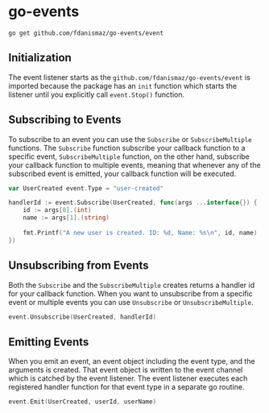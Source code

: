 # go-events
```
go get github.com/fdanismaz/go-events/event
```

## Initialization
The event listener starts as the `github.com/fdanismaz/go-events/event` is imported because
the package has an `init` function which starts the listener until you explicitly call 
`event.Stop()` function.

## Subscribing to Events
To subscribe to an event you can use the `Subscribe` or `SubscribeMultiple` functions. The
`Subscribe` function subscribe your callback function to a specific event, `SubscribeMultiple`
function, on the other hand, subscribe your callback function to multiple events, meaning that
whenever any of the subscribed event is emitted, your callback function will be executed.

```go
var UserCreated event.Type = "user-created"

handlerId := event.Subscribe(UserCreated, func(args ...interface{}) {
    id := args[0].(int)
    name := args[1].(string)
    
    fmt.Printf("A new user is created. ID: %d, Name: %s\n", id, name)
})
```

## Unsubscribing from Events
Both the `Subscribe` and the `SubscribeMultiple` creates returns a handler id for your 
callback function. When you want to unsubscribe from a specific event or multiple events
you can use `Unsubscribe` or `UnsubscribeMultiple`.

```go
event.Unsubscribe(UserCreated, handlerId)
```

## Emitting Events
When you emit an event, an event object including the event type, and the arguments is created.
That event object is written to the event channel which is catched by the event listener. The event 
listener executes each registered handler function for that event type in a separate go routine.

```go
event.Emit(UserCreated, userId, userName)
```